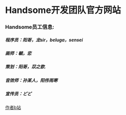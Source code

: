 # Handsome开发团队官方网站
### Handsome员工信息:
##### 程序员：阳哥，龙sir，beluga，sensei
##### 画师：毓，恋
##### 策划：阳哥，苡之歆.
##### 音效师：孙某人，阳佟雨寒
##### 宣传员：どど
[作者b站](https://b23.tv/qcl48b9 "【Handsome开发团队官方账号的个人空间-哔哩哔哩】")
